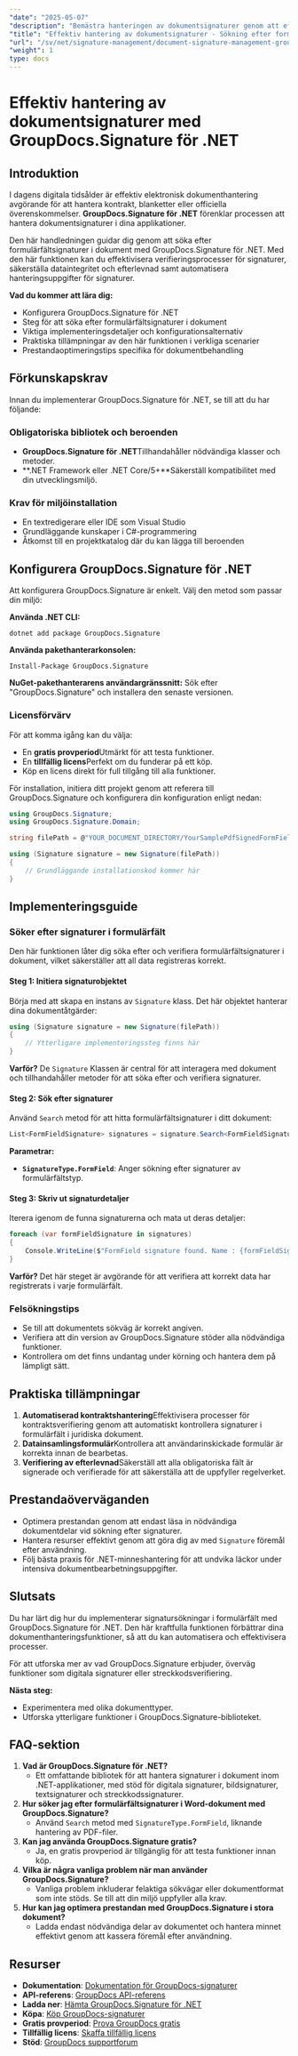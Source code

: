 ```yaml
---
"date": "2025-05-07"
"description": "Bemästra hanteringen av dokumentsignaturer genom att effektivt söka efter formulärfältsignaturer med GroupDocs.Signature för .NET. Effektivisera dina processer och säkerställ efterlevnad."
"title": "Effektiv hantering av dokumentsignaturer - Sökning efter formulärfältsignaturer med GroupDocs.Signature för .NET"
"url": "/sv/net/signature-management/document-signature-management-groupdocs-net/"
"weight": 1
type: docs
---
```

# Effektiv hantering av dokumentsignaturer med GroupDocs.Signature för .NET

## Introduktion

I dagens digitala tidsålder är effektiv elektronisk dokumenthantering avgörande för att hantera kontrakt, blanketter eller officiella överenskommelser. **GroupDocs.Signature för .NET** förenklar processen att hantera dokumentsignaturer i dina applikationer.

Den här handledningen guidar dig genom att söka efter formulärfältsignaturer i dokument med GroupDocs.Signature för .NET. Med den här funktionen kan du effektivisera verifieringsprocesser för signaturer, säkerställa dataintegritet och efterlevnad samt automatisera hanteringsuppgifter för signaturer.

**Vad du kommer att lära dig:**
- Konfigurera GroupDocs.Signature för .NET
- Steg för att söka efter formulärfältsignaturer i dokument
- Viktiga implementeringsdetaljer och konfigurationsalternativ
- Praktiska tillämpningar av den här funktionen i verkliga scenarier
- Prestandaoptimeringstips specifika för dokumentbehandling

## Förkunskapskrav

Innan du implementerar GroupDocs.Signature för .NET, se till att du har följande:

### Obligatoriska bibliotek och beroenden
- **GroupDocs.Signature för .NET**Tillhandahåller nödvändiga klasser och metoder.
- **.NET Framework eller .NET Core/5+**Säkerställ kompatibilitet med din utvecklingsmiljö.

### Krav för miljöinstallation
- En textredigerare eller IDE som Visual Studio
- Grundläggande kunskaper i C#-programmering
- Åtkomst till en projektkatalog där du kan lägga till beroenden

## Konfigurera GroupDocs.Signature för .NET

Att konfigurera GroupDocs.Signature är enkelt. Välj den metod som passar din miljö:

**Använda .NET CLI:**
```shell
dotnet add package GroupDocs.Signature
```

**Använda pakethanterarkonsolen:**
```shell
Install-Package GroupDocs.Signature
```

**NuGet-pakethanterarens användargränssnitt:** 
Sök efter "GroupDocs.Signature" och installera den senaste versionen.

### Licensförvärv

För att komma igång kan du välja:
- En **gratis provperiod**Utmärkt för att testa funktioner.
- En **tillfällig licens**Perfekt om du funderar på ett köp.
- Köp en licens direkt för full tillgång till alla funktioner.

För installation, initiera ditt projekt genom att referera till GroupDocs.Signature och konfigurera din konfiguration enligt nedan:
```csharp
using GroupDocs.Signature;
using GroupDocs.Signature.Domain;

string filePath = @"YOUR_DOCUMENT_DIRECTORY/YourSamplePdfSignedFormField.pdf"; // Ersätt med faktisk filsökväg

using (Signature signature = new Signature(filePath))
{
    // Grundläggande installationskod kommer här
}
```

## Implementeringsguide

### Söker efter signaturer i formulärfält

Den här funktionen låter dig söka efter och verifiera formulärfältsignaturer i dokument, vilket säkerställer att all data registreras korrekt.

#### Steg 1: Initiera signaturobjektet

Börja med att skapa en instans av `Signature` klass. Det här objektet hanterar dina dokumentåtgärder:
```csharp
using (Signature signature = new Signature(filePath))
{
    // Ytterligare implementeringssteg finns här
}
```
**Varför?** De `Signature` Klassen är central för att interagera med dokument och tillhandahåller metoder för att söka efter och verifiera signaturer.

#### Steg 2: Sök efter signaturer

Använd `Search` metod för att hitta formulärfältsignaturer i ditt dokument:
```csharp
List<FormFieldSignature> signatures = signature.Search<FormFieldSignature>(SignatureType.FormField);
```
**Parametrar:**
- **`SignatureType.FormField`**: Anger sökning efter signaturer av formulärfältstyp.

#### Steg 3: Skriv ut signaturdetaljer

Iterera igenom de funna signaturerna och mata ut deras detaljer:
```csharp
foreach (var formFieldSignature in signatures)
{
    Console.WriteLine($"FormField signature found. Name : {formFieldSignature.Name}. Value: {formFieldSignature.Value}");
}
```
**Varför?** Det här steget är avgörande för att verifiera att korrekt data har registrerats i varje formulärfält.

### Felsökningstips
- Se till att dokumentets sökväg är korrekt angiven.
- Verifiera att din version av GroupDocs.Signature stöder alla nödvändiga funktioner.
- Kontrollera om det finns undantag under körning och hantera dem på lämpligt sätt.

## Praktiska tillämpningar
1. **Automatiserad kontraktshantering**Effektivisera processer för kontraktsverifiering genom att automatiskt kontrollera signaturer i formulärfält i juridiska dokument.
2. **Datainsamlingsformulär**Kontrollera att användarinskickade formulär är korrekta innan de bearbetas.
3. **Verifiering av efterlevnad**Säkerställ att alla obligatoriska fält är signerade och verifierade för att säkerställa att de uppfyller regelverket.

## Prestandaöverväganden
- Optimera prestandan genom att endast läsa in nödvändiga dokumentdelar vid sökning efter signaturer.
- Hantera resurser effektivt genom att göra dig av med `Signature` föremål efter användning.
- Följ bästa praxis för .NET-minneshantering för att undvika läckor under intensiva dokumentbearbetningsuppgifter.

## Slutsats

Du har lärt dig hur du implementerar signatursökningar i formulärfält med GroupDocs.Signature för .NET. Den här kraftfulla funktionen förbättrar dina dokumenthanteringsfunktioner, så att du kan automatisera och effektivisera processer.

För att utforska mer av vad GroupDocs.Signature erbjuder, överväg funktioner som digitala signaturer eller streckkodsverifiering.

**Nästa steg:**
- Experimentera med olika dokumenttyper.
- Utforska ytterligare funktioner i GroupDocs.Signature-biblioteket.

## FAQ-sektion
1. **Vad är GroupDocs.Signature för .NET?**
   - Ett omfattande bibliotek för att hantera signaturer i dokument inom .NET-applikationer, med stöd för digitala signaturer, bildsignaturer, textsignaturer och streckkodssignaturer.
2. **Hur söker jag efter formulärfältsignaturer i Word-dokument med GroupDocs.Signature?**
   - Använd `Search` metod med `SignatureType.FormField`, liknande hantering av PDF-filer.
3. **Kan jag använda GroupDocs.Signature gratis?**
   - Ja, en gratis provperiod är tillgänglig för att testa funktioner innan köp.
4. **Vilka är några vanliga problem när man använder GroupDocs.Signature?**
   - Vanliga problem inkluderar felaktiga sökvägar eller dokumentformat som inte stöds. Se till att din miljö uppfyller alla krav.
5. **Hur kan jag optimera prestandan med GroupDocs.Signature i stora dokument?**
   - Ladda endast nödvändiga delar av dokumentet och hantera minnet effektivt genom att kassera föremål efter användning.

## Resurser
- **Dokumentation**: [Dokumentation för GroupDocs-signaturer](https://docs.groupdocs.com/signature/net/)
- **API-referens**: [GroupDocs API-referens](https://reference.groupdocs.com/signature/net/)
- **Ladda ner**: [Hämta GroupDocs.Signature för .NET](https://releases.groupdocs.com/signature/net/)
- **Köpa**: [Köp GroupDocs-signaturer](https://purchase.groupdocs.com/buy)
- **Gratis provperiod**: [Prova GroupDocs gratis](https://releases.groupdocs.com/signature/net/)
- **Tillfällig licens**: [Skaffa tillfällig licens](https://purchase.groupdocs.com/temporary-license/)
- **Stöd**: [GroupDocs supportforum](https://forum.groupdocs.com/c/signature/)